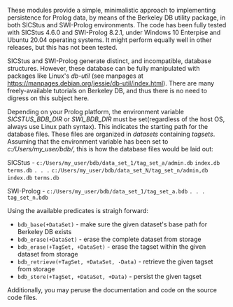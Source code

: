 These modules provide a simple, minimalistic approach to implementing persistence for Prolog data, by means of the Berkeley DB utility package, in both SICStus
and SWI-Prolog environments. The code has been fully tested with SICStus 4.6.0 and SWI-Prolog 8.2.1, under Windows 10 Enterpise and Ubuntu 20.04 operating systems. It might perform equally well in other releases, but this has not been tested.

SICStus and SWI-Prolog generate distinct, and incompatible, database structures. However, these database can be fully manipulated with packages like Linux's *db-util* (see manpages at https://manpages.debian.org/jessie/db-util/index.html). There are many freely-available tutorials on Berkeley DB, and thus there is no need to digress on this subject here.

Depending on your Prolog platform, the environment variable *SICSTUS_BDB_DIR* or *SWI_BDB_DIR* must be set(regardless of the host OS, always use Linux path syntax). This indicates the starting path for the database files. These files are organized in *datasets* containing *tagsets*. Assuming that the environment variable has been set to *c:/Users/my_user/bdb/*, this is how the database files would be laid out:

SICStus - `c:/Users/my_user/bdb/data_set_1/tag_set_a/admin.db`
                                                    `index.db`
                                                    `terms.db`
          `. . .`
          `c:/Users/my_user/bdb/data_set_N/tag_set_n/admin,db`
                                                    `index.db`
                                                    `terms.db`

SWI-Prolog - `c:/Users/my_user/bdb/data_set_1/tag_set_a.bdb`
                                             `. . .`
                                             `tag_set_n.bdb`

Using the available predicates is straigh forward:

- `bdb_base(+DataSet)` - make sure the given dataset's base path for Berkeley DB exists
- `bdb_erase(+DataSet)` - erase the complete dataset from storage
- `bdb_erase(+TagSet, +DataSet)` - erase the tagset within the given dataset from storage
- `bdb_retrieve(+TagSet, +DataSet, -Data)` - retrieve the given tagset from storage
- `bdb_store(+TagSet, +DataSet, +Data)` - persist the given tagset

Additionally, you may peruse the documentation and code on the source code files. 